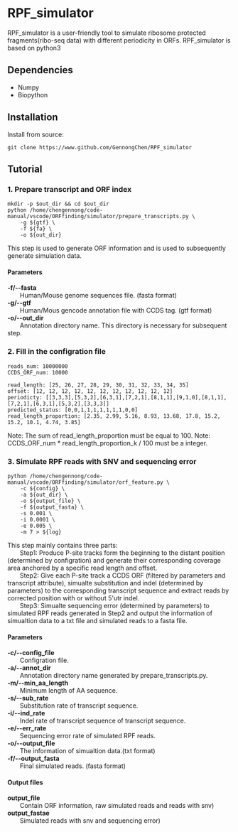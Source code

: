 # RPF_simulator
RPF_simulator is a user-friendly tool to simulate ribosome protected fragments(ribo-seq data) with different periodicity in ORFs.
RPF_simulator is based on python3
## Dependencies
* Numpy
* Biopython
## Installation
Install from source:
```
git clone https://www.github.com/GennongChen/RPF_simulator
```
## Tutorial

### 1. Prepare transcript and ORF index  
```
mkdir -p $out_dir && cd $out_dir
python /home/chengennong/code-manual/vscode/ORFfinding/simulator/prepare_transcripts.py \
    -g ${gtf} \
    -f ${fa} \
    -o ${out_dir}
```
This step is used to generate ORF information and is used to subsequently generate simulation data.  

#### Parameters  
  **-f/--fasta**  
    &emsp;&emsp;Human/Mouse genome sequences file. (fasta format)  
  **-g/--gtf**  
    &emsp;&emsp;Human/Mous gencode annotation file with CCDS tag. (gtf format)  
  **-o/--out_dir**  
    &emsp;&emsp;Annotation directory name. This directory is necessary for subsequent step.  


### 2. Fill in the configration file
```
reads_num: 10000000
CCDS_ORF_num: 10000

read_length: [25, 26, 27, 28, 29, 30, 31, 32, 33, 34, 35]
offset: [12, 12, 12, 12, 12, 12, 12, 12, 12, 12, 12]
periodicty: [[3,3,3],[5,3,2],[6,3,1],[7,2,1],[8,1,1],[9,1,0],[8,1,1],[7,2,1],[6,3,1],[5,3,2],[3,3,3]]
predicted_status: [0,0,1,1,1,1,1,1,1,0,0]
read_length_proportion: [2.35, 2.99, 5.16, 8.93, 13.68, 17.8, 15.2, 15.2, 10.1, 4.74, 3.85]
```
Note: The sum of read_length_proportion must be equal to 100.
Note: CCDS_ORF_num * read_length_proportion_k / 100 must be a integer.

### 3. Simulate RPF reads with SNV and sequencing error
```
python /home/chengennong/code-manual/vscode/ORFfinding/simulator/orf_feature.py \
    -c ${config} \
    -a ${out_dir} \
    -o ${output_file} \
    -f ${output_fasta} \
    -s 0.001 \
    -i 0.0001 \
    -e 0.005 \
    -m 7 > ${log}
```
This step mainly contains three parts:  
    &emsp;&emsp;Step1: Produce P-site tracks form the beginning to the distant position (determined by configration) and generate their corresponding coverage area anchored by a specific read length and offset.  
    &emsp;&emsp;Step2: Give each P-site track a CCDS ORF (filtered by parameters and transcript attribute), simualte substitution and indel (determined by parameters) to the corresponding transcript sequence and extract reads by corrected position with or without 5'utr indel.  
    &emsp;&emsp;Step3: Simualte sequencing error (determined by parameters) to simulated RPF reads generated in Step2 and output the information of simualtion data to a txt file and simulated reads to a fasta file.

#### Parameters  
  **-c/--config_file**  
    &emsp;&emsp;Configration file.  
  **-a/--annot_dir**  
    &emsp;&emsp;Annotation directory name generated by prepare_transcripts.py.  
  **-m/--min_aa_length**  
    &emsp;&emsp;Minimum length of AA sequence.  
  **-s/--sub_rate**  
    &emsp;&emsp;Substitution rate of transcript sequence.  
  **-i/--ind_rate**  
    &emsp;&emsp;Indel rate of transcript sequence of transcript sequence.  
  **-e/--err_rate**  
    &emsp;&emsp;Sequencing error rate of simulated RPF reads.  
  **-o/--output_file**  
    &emsp;&emsp;The information of simualtion data.(txt format)  
  **-f/--output_fasta**  
    &emsp;&emsp;Final simulated reads. (fasta format)  

#### Output files
  **output_file**  
    &emsp;&emsp;Contain ORF information, raw simulated reads and reads with snv)  
  **output_fastae**  
    &emsp;&emsp;Simulated reads with snv and sequencing error)  

